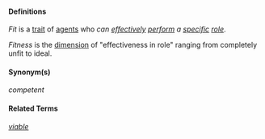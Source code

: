 #### Definitions

*Fit* is a [trait](https://github.com/gcassel/Modular-Organization-Terminology/blob/master/terms/trait.md) of [agents](https://github.com/gcassel/Modular-Organization-Terminology/blob/master/terms/agent.md) who *can [effectively](https://github.com/gcassel/Modular-Organization-Terminology/blob/master/terms/effective.md) [perform](https://github.com/gcassel/Modular-Organization-Terminology/blob/master/terms/perform.md) a [specific](https://github.com/gcassel/Modular-Organization-Terminology/blob/master/terms/specific.md) [role](https://github.com/gcassel/Modular-Organization-Terminology/blob/master/terms/role.md)*. 

*Fitness* is the [dimension](https://github.com/gcassel/Modular-Organization-Terminology/blob/master/terms/dimension.md) of "effectiveness in role" ranging from completely unfit to ideal.

#### Synonym(s)
*competent*

#### Related Terms

*[viable](https://github.com/gcassel/Modular-Organization-Terminology/blob/master/terms/viable.md)*
